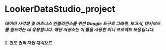 # LookerDataStudio_project
##### 데이터 시각화 및 비즈니스 인텔리전스를 위한 Google 도구로 그래픽, 보고서, 대시보드를 빌드하는 데 유용합니다. 해당 저장소는 이 툴을 사용한 미니 프로젝트 모음입니다.


##### 1. 인도 인적 자원 대시보드
